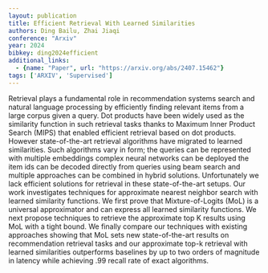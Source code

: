 ```yaml
---
layout: publication
title: Efficient Retrieval With Learned Similarities
authors: Ding Bailu, Zhai Jiaqi
conference: "Arxiv"
year: 2024
bibkey: ding2024efficient
additional_links:
  - {name: "Paper", url: "https://arxiv.org/abs/2407.15462"}
tags: ['ARXIV', 'Supervised']
---
```

Retrieval plays a fundamental role in recommendation systems search and natural language processing by efficiently finding relevant items from a large corpus given a query. Dot products have been widely used as the similarity function in such retrieval tasks thanks to Maximum Inner Product Search (MIPS) that enabled efficient retrieval based on dot products. However state-of-the-art retrieval algorithms have migrated to learned similarities. Such algorithms vary in form; the queries can be represented with multiple embeddings complex neural networks can be deployed the item ids can be decoded directly from queries using beam search and multiple approaches can be combined in hybrid solutions. Unfortunately we lack efficient solutions for retrieval in these state-of-the-art setups. Our work investigates techniques for approximate nearest neighbor search with learned similarity functions. We first prove that Mixture-of-Logits (MoL) is a universal approximator and can express all learned similarity functions. We next propose techniques to retrieve the approximate top K results using MoL with a tight bound. We finally compare our techniques with existing approaches showing that MoL sets new state-of-the-art results on recommendation retrieval tasks and our approximate top-k retrieval with learned similarities outperforms baselines by up to two orders of magnitude in latency while achieving .99 recall rate of exact algorithms.
